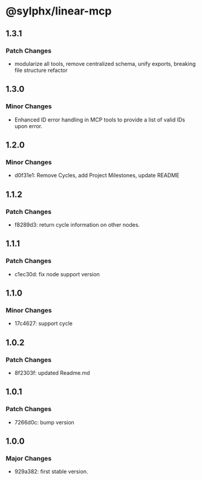 # @sylphx/linear-mcp

## 1.3.1

### Patch Changes

- modularize all tools, remove centralized schema, unify exports, breaking file structure refactor

## 1.3.0

### Minor Changes

- Enhanced ID error handling in MCP tools to provide a list of valid IDs upon error.

## 1.2.0

### Minor Changes

- d0f31e1: Remove Cycles, add Project Milestones, update README

## 1.1.2

### Patch Changes

- f8289d3: return cycle information on other nodes.

## 1.1.1

### Patch Changes

- c1ec30d: fix node support version

## 1.1.0

### Minor Changes

- 17c4627: support cycle

## 1.0.2

### Patch Changes

- 8f2303f: updated Readme.md

## 1.0.1

### Patch Changes

- 7266d0c: bump version

## 1.0.0

### Major Changes

- 929a382: first stable version.
